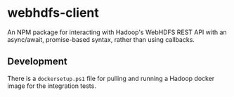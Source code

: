 # webhdfs-client

An NPM package for interacting with Hadoop's WebHDFS REST API with an async/await, promise-based syntax, rather than using callbacks.

## Development
There is a `dockersetup.ps1` file for pulling and running a Hadoop docker image for the integration tests.
